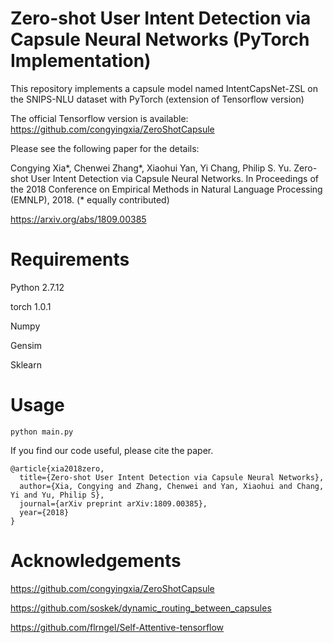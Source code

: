 # Zero-shot User Intent Detection via Capsule Neural Networks (PyTorch Implementation)

This repository implements a capsule model named IntentCapsNet-ZSL on the SNIPS-NLU dataset with PyTorch (extension of Tensorflow version)

The official Tensorflow version is available: 
https://github.com/congyingxia/ZeroShotCapsule 

Please see the following paper for the details:

Congying Xia*, Chenwei Zhang*, Xiaohui Yan, Yi Chang, Philip S. Yu. Zero-shot User
Intent Detection via Capsule Neural Networks. In Proceedings of the 2018 Conference on
Empirical Methods in Natural Language Processing (EMNLP), 2018. (* equally contributed)

https://arxiv.org/abs/1809.00385 



# Requirements

Python 2.7.12

torch 1.0.1

Numpy

Gensim

Sklearn

# Usage

```
python main.py
```

If you find our code useful, please cite the paper.

```
@article{xia2018zero,
  title={Zero-shot User Intent Detection via Capsule Neural Networks},
  author={Xia, Congying and Zhang, Chenwei and Yan, Xiaohui and Chang, Yi and Yu, Philip S},
  journal={arXiv preprint arXiv:1809.00385},  
  year={2018}
}
```

# Acknowledgements
https://github.com/congyingxia/ZeroShotCapsule

https://github.com/soskek/dynamic_routing_between_capsules

https://github.com/flrngel/Self-Attentive-tensorflow

